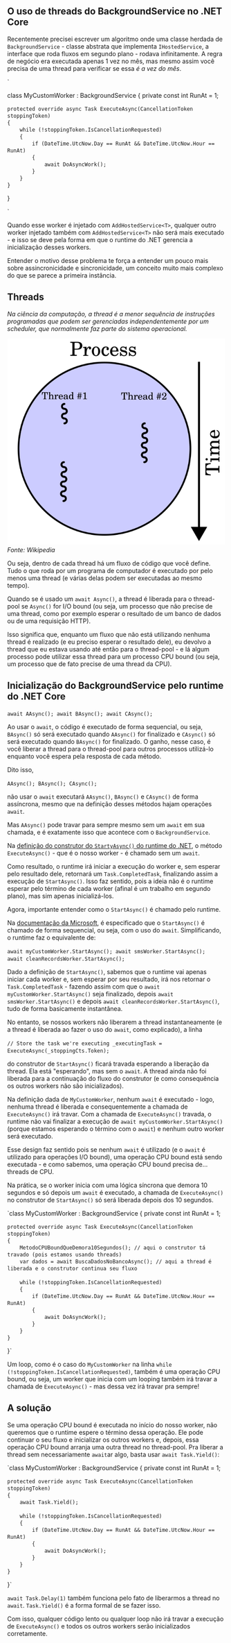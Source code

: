 ## O uso de threads do BackgroundService no .NET Core  

Recentemente precisei escrever um algoritmo onde uma classe herdada de `BackgroundService` - classe abstrata que implementa `IHostedService`, a interface que roda fluxos em segundo plano - rodava infinitamente. A regra de negócio era executada apenas 1 vez no mês, mas mesmo assim você precisa de uma thread para verificar se essa _é a vez do mês_.

`

class MyCustomWorker : BackgroundService
{
    private const int RunAt = 1;

    protected override async Task ExecuteAsync(CancellationToken stoppingToken)
    {
        while (!stoppingToken.IsCancellationRequested)
        {
            if (DateTime.UtcNow.Day == RunAt && DateTime.UtcNow.Hour == RunAt)
            {
                await DoAsyncWork();
            }
        }
    }
}

`

Quando esse worker é injetado com `AddHostedService<T>`, qualquer outro worker injetado também com `AddHostedService<T>` não será mais executado - e isso se deve pela forma em que o runtime do .NET gerencia a inicialização desses workers.

Entender o motivo desse problema te força a entender um pouco mais sobre assincronicidade e sincronicidade, um conceito muito mais complexo do que se parece a primeira instância.

## Threads

_Na ciência da computação, a thread é a menor sequência de instruções programadas que podem ser gerenciadas independentemente por um scheduler, que normalmente faz parte do sistema operacional._

![alt text](/images/2025-05-15-background-services-dotnet/thread.png)
_Fonte: Wikipedia_

Ou seja, dentro de cada thread há um fluxo de código que você define. Tudo o que roda por um programa de computador é executado por pelo menos uma thread (e várias delas podem ser executadas ao mesmo tempo).

Quando se é usado um `await Async()`, a thread é liberada para o thread-pool se `Async()` for I/O bound (ou seja, um processo que não precise de uma thread, como por exemplo esperar o resultado de um banco de dados ou de uma requisição HTTP).

Isso significa que, enquanto um fluxo que não está utilizando nenhuma thread é realizado (e eu preciso esperar o resultado dele), eu devolvo a thread que eu estava usando até então para o thread-pool - e lá algum processo pode utilizar essa thread para um processo CPU bound (ou seja, um processo que de fato precise de uma thread da CPU).

## Inicialização do BackgroundService pelo runtime do .NET Core

 `await AAsync();
 await BAsync();
 await CAsync();`

 Ao usar o `await`, o código é executado de forma sequencial, ou seja, `BAsync()` só será executado quando `AAsync()` for finalizado e `CAsync()` só será executado quando `BAsync()` for finalizado. O ganho, nesse caso, é você liberar a thread para o thread-pool para outros processos utilizá-lo enquanto você espera pela resposta de cada método.

 Dito isso,

 `AAsync();
BAsync();
CAsync();`

 não usar o `await` executará `AAsync()`, `BAsync()` e `CAsync()` de forma assíncrona, mesmo que na definição desses métodos hajam operações `await`.

Mas `AAsync()` pode travar para sempre mesmo sem um `await` em sua chamada, e é exatamente isso que acontece com o `BackgroundService`.

Na [definição do construtor do `StartyAsync()` do runtime do .NET](https://github.com/dotnet/runtime/blob/e3ffd343ad5bd3a999cb9515f59e6e7a777b2c34/src/libraries/Microsoft.Extensions.Hosting.Abstractions/src/BackgroundService.cs#L37), o método `ExecuteAsync()` - que é o nosso worker - é chamado sem um `await`.

Como resultado, o runtime irá iniciar a execução do worker e, sem esperar pelo resultado dele, retornará um `Task.CompletedTask`, finalizando assim a execução de `StartAsync()`. Isso faz sentido, pois a ideia não é o runtime esperar pelo término de cada worker (afinal é um trabalho em segundo plano), mas sim apenas inicializá-los.

Agora, importante entender como o `StartAsync()` é chamado pelo runtime.

Na [documentação da Microsoft](https://learn.microsoft.com/en-us/aspnet/core/fundamentals/host/hosted-services?view=aspnetcore-9.0&tabs=visual-studio#:~:text=StartAsync%20should%20be%20limited%20to%20short%20running%20tasks%20because%20hosted%20services%20are%20run%20sequentially%2C%20and%20no%20further%20services%20are%20started%20until%20StartAsync%20runs%20to%20completion.), é especificado que o `StartAsync()` é chamado de forma sequencial, ou seja, com o uso do `await`. Simplificando, o runtime faz o equivalente de:

`await myCustomWorker.StartAsync();
await smsWorker.StartAsync(); 
await cleanRecordsWorker.StartAsync();`

Dado a definição de `StartAsync()`, sabemos que o runtime vai apenas iniciar cada worker e, sem esperar por seu resultado, irá nos retornar o `Task.CompletedTask` - fazendo assim com que o `await myCustomWorker.StartAsync()` seja finalizado, depois `await smsWorker.StartAsync()` e depois `await cleanRecordsWorker.StartAsync()`, tudo de forma basicamente instantânea.

No entanto, se nossos workers não liberarem a thread instantaneamente (e a thread é liberada ao fazer o uso do `await`, como explicado), a linha

`// Store the task we're executing
_executingTask = ExecuteAsync(_stoppingCts.Token);`

do construtor de `StartAsync()` ficará travada esperando a liberação da thread. Ela está "esperando", mas sem o `await`. A thread ainda não foi liberada para a continuação do fluxo do construtor (e como consequência os outros workers não são inicializados).

Na definição dada de `MyCustomWorker`, nenhum `await` é executado - logo, nenhuma thread é liberada e consequentemente a chamada de `ExecuteAsync()` irá travar. Com a chamada de `ExecuteAsync()` travada, o runtime não vai finalizar a execução de `await myCustomWorker.StartAsync()` (porque estamos esperando o término com o `await`) e nenhum outro worker será executado.

Esse design faz sentido pois se nenhum `await` é utilizado (e o `await` é utilizado para operações I/O bound), uma operação CPU bound está sendo executada - e como sabemos, uma operação CPU bound precisa de... threads de CPU.

Na prática, se o worker inicia com uma lógica síncrona que demora 10 segundos e só depois um `await` é executado, a chamada de `ExecuteAsync()` no construtor de `StartAsync()` só será liberada depois dos 10 segundos.

`class MyCustomWorker : BackgroundService
{
    private const int RunAt = 1;

    protected override async Task ExecuteAsync(CancellationToken stoppingToken)
    {
        MetodoCPUBoundQueDemora10Segundos(); // aqui o construtor tá travado (pois estamos usando threads)
        var dados = await BuscaDadosNoBancoAsync(); // aqui a thread é liberada e o construtor continua seu fluxo

        while (!stoppingToken.IsCancellationRequested)
        {
            if (DateTime.UtcNow.Day == RunAt && DateTime.UtcNow.Hour == RunAt)
            {
                await DoAsyncWork();
            }
        }
    }
}`

Um loop, como é o caso do `MyCustomWorker` na linha `while (!stoppingToken.IsCancellationRequested)`, também é uma operação CPU bound, ou seja, um worker que inicia com um looping também irá travar a chamada de `ExecuteAsync()` - mas dessa vez irá travar pra sempre!

## A solução

Se uma operação CPU bound é executada no início do nosso worker, não queremos que o runtime espere o término dessa operação. Ele pode continuar o seu fluxo e inicializar os outros workers e, depois, essa operação CPU bound arranja uma outra thread no thread-pool. Pra liberar a thread sem necessariamente `await`ar algo, basta usar `await Task.Yield()`:

`class MyCustomWorker : BackgroundService
{
    private const int RunAt = 1;

    protected override async Task ExecuteAsync(CancellationToken stoppingToken)
    {
        await Task.Yield();

        while (!stoppingToken.IsCancellationRequested)
        {
            if (DateTime.UtcNow.Day == RunAt && DateTime.UtcNow.Hour == RunAt)
            {
                await DoAsyncWork();
            }
        }
    }
}`

`await Task.Delay(1)` também funciona pelo fato de liberarmos a thread no `await`. `Task.Yield()` é a forma formal de se fazer isso.

Com isso, qualquer código lento ou qualquer loop não irá travar a execução de `ExecuteAsync()` e todos os outros workers serão inicializados corretamente.